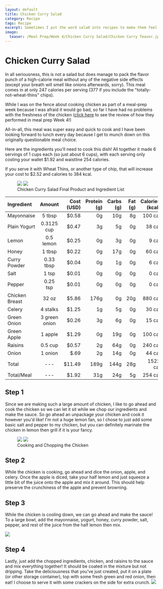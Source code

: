 ```yaml
---
layout: default
title: Chicken Curry Salad
category: Recipe
tags: Recipe
excerpt: Sometimes I put the word salad into recipes to make them feel healthier than they are...
image:
  teaser: /Meal Prep/Week 4/Chicken Curry Salad/Chicken Curry Teaser.jpg
---
```

# Chicken Curry Salad

In all seriousness, this is not a salad but does manage to pack the flavor punch of a high-calorie meal without any of the negative side effects (except your breath will smell like onions afterwards, sorry). This meal comes in at only 247 calories per serving (377 if you include the "totally-not-wheat-thins" chips). 

While I was on the fence about cooking chicken as part of a meal-prep week because I was afraid it would go bad, so far I have had no problems with the freshness of the chicken ([click here](http://underwriteyourlife.com/meal%20prep/Week4Evaluation/) to see the review of how they performed in meal prep Week 4!)

All-in-all, this meal was super easy and quick to cook and I have been looking forward to lunch every day because I get to munch down on this originally questionable meal choice. 

Here are the ingredients you'll need to cook this dish! All together it made 6 servings of 1 cups each (so just about 6 cups), with each serving only costing your wallet $1.92 and waistline 254 calories. 

If you serve it with Wheat Thins, or another type of chip, that will increase your cost to $2.52 and calories to 384 kcal. 

<figure class="half">
  <img src="{{ site.url }}/images/Meal Prep/Week 4/Chicken Curry Salad/Close Up of Chicken Curry.jpg">
  <img src="{{ site.url }}/images/Meal Prep/Week 4/Chicken Curry Salad/Chicken Curry Salad Ingredients RESIZED.jpg">
	<figcaption>Chicken Curry Salad Final Product and Ingredient List</figcaption>
</figure>

**Ingredient** | **Amount** | **Cost (USD)** | **Protein (g)** | **Carbs (g)** | **Fat (g)** |  **Calories (kcal)**|
|:------------ |:----------:| --------------:| ---------------:| -------------:| -----------:| -------------------:|
Mayonnaise	|	5	tbsp	|	 $0.58 	|	0g	|	10g	|	8g	|	100 cal
Plain Yogurt	|	0.3125	cup	|	 $0.47 	|	3g	|	5g	|	0g	|	38 cal
Lemon	|	0.5	lemon	|	 $0.25 	|	0g	|	3g	|	0g	|	9 cal
Honey	|	1	tbsp	|	 $0.22 	|	0g	|	17g	|	0g	|	60 cal
Curry Powder	|	0.33	tbsp	|	 $0.04 	|	0g	|	1g	|	0g	|	6 cal
Salt	|	1	tsp	|	 $0.01 	|	0g	|	0g	|	0g	|	0 cal
Pepper	|	0.25	tsp	|	 $0.01 	|	0g	|	0g	|	0g	|	0 cal
Chicken Breast	|	32	oz	|	 $5.86 	|	176g	|	0g	|	20g	|	880 cal
Celery	|	4	stalks	|	 $1.25 	|	1g	|	5g	|	0g	|	30 cal
Green Onion	|	3	green onion	|	 $0.26 	|	3g	|	6g	|	0g	|	15 cal
Green Apple	|	1	apple	|	 $1.29 	|	0g	|	19g	|	0g	|	100 cal
Raisins	|	0.5	cup	|	 $0.57 	|	2g	|	64g	|	0g	|	240 cal
Onion	|	1	onion	|	 $.69 	|	2g	|	14g	|	0g	|	44 cal
Total	|	---|	  $11.49 |	189g|	144g	|	28g	|	1522 cal
Total/Meal	|---|	 $1.92 	|	31g	|	24g	|	5g	|	254 cal

<h2> Step 1 </h2>

Since we are making such a large amount of chicken, I like to go ahead and cook the chicken so we can let it sit while we chop our ingredients and make the sauce. So go ahead an unpackage your chicken and cook it however you'd like! I'm not a huge lemon fan, so I chose to just add some basic salt and pepper to my chicken, but you can definitely marinate the chicken in lemon then grill if it is your fancy. 

<figure class="half">
  <img src="{{ site.url }}/images/Meal Prep/Week 4/Chicken Curry Salad/Chicken in Pan RESIZED.jpg">
  <img src="{{ site.url }}/images/Meal Prep/Week 4/Chicken Curry Salad/Chopped Chicken RESIZED.jpg">
	<figcaption>Cooking and Chopping the Chicken</figcaption>
</figure>

<h2> Step 2 </h2>

While the chicken is cooking, go ahead and dice the onion, apple, and celery. Once the apple is diced, take your half lemon and just squeeze a little bit of the juice onto the apple and mix it around. This should help preserve the crunchiness of the apple and prevent browning. 

<h2> Step 3 </h2>

While the chicken is cooling down, we can go ahead and make the sauce! To a large bowl, add the mayonnaise, yogurt, honey, curry powder, salt, pepper, and rest of the juice from the half lemon then mix. 

<img src="{{ site.url }}/images/Meal Prep/Week 4/Chicken Curry Salad/Chopped Ingredients and Sauce RESIZED.jpg">

<h2> Step 4 </h2>
Lastly, just add the chopped ingredients, chicken, and raisins to the sauce and mix everything together! It should be coated in the mixture but not dripping. Take the deliciousness that you've just created, put it on a plate (or other storage container), top with some fresh green and red onion, then eat! I choose to serve it with some crackers on the side for extra crunch. 


<img src="{{ site.url }}/images/Meal Prep/Week 4/Chicken Curry Salad/Close Up of Chicken Curry RESIZED.jpg">
